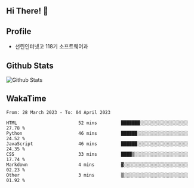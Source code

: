 ## Hi There! 👋

## Profile

-   선린인터넷고 118기 소프트웨어과

## Github Stats

![Github Stats](https://github-readme-stats.vercel.app/api/top-langs/?username=NY0510&theme=tokyonight&hide_border=true&layout=compact)

## WakaTime

<!--START_SECTION:waka-->

```text
From: 28 March 2023 - To: 04 April 2023

HTML                       52 mins         ███████░░░░░░░░░░░░░░░░░░   27.78 %
Python                     46 mins         ██████░░░░░░░░░░░░░░░░░░░   24.52 %
JavaScript                 46 mins         ██████░░░░░░░░░░░░░░░░░░░   24.35 %
CSS                        33 mins         ████▒░░░░░░░░░░░░░░░░░░░░   17.74 %
Markdown                   4 mins          ▓░░░░░░░░░░░░░░░░░░░░░░░░   02.23 %
Other                      3 mins          ▒░░░░░░░░░░░░░░░░░░░░░░░░   01.92 %
```

<!--END_SECTION:waka-->
